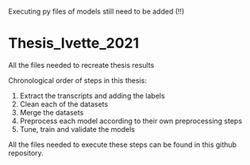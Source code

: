 Executing py files of models still need to be added (!!)


# Thesis_Ivette_2021
All the files needed to recreate thesis results

Chronological order of steps in this thesis:
1. Extract the transcripts and adding the labels
2. Clean each of the datasets
3. Merge the datasets
4. Preprocess each model according to their own preprocessing steps
5. Tune, train and validate the models

All the files needed to execute these steps can be found in this github repository. 
